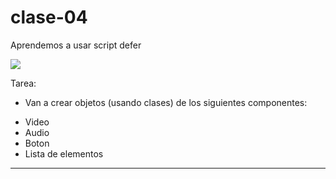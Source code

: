 # clase-04

Aprendemos a usar script defer

<img src="./docs/img/script_tag.png"> <!-- NO TENGO LA IMAGEN -->

Tarea:
* Van a crear objetos (usando clases) de los siguientes componentes:
 - Video
 - Audio
 - Boton
 - Lista de elementos

 __________________________________________________